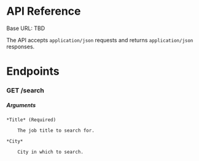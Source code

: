 
# API Reference #

Base URL: TBD

The API accepts `application/json` requests and returns `application/json` responses.


# Endpoints #

### GET /search ###

##### Arguments #####

	*Title* (Required)

		The job title to search for.

	*City*

		City in which to search.
